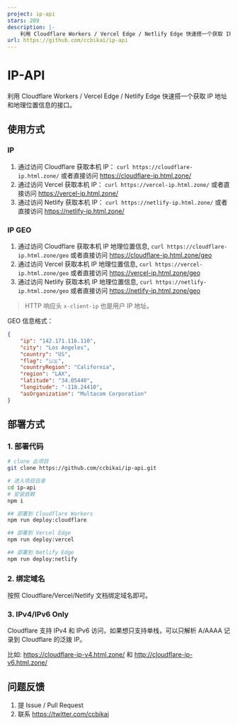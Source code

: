 ```yaml
---
project: ip-api
stars: 209
description: |-
    利用 Cloudflare Workers / Vercel Edge / Netlify Edge 快速搭一个获取 IP 地址和地理位置信息的接口。
url: https://github.com/ccbikai/ip-api
---
```


# IP-API

利用 Cloudflare Workers / Vercel Edge / Netlify Edge 快速搭一个获取 IP 地址和地理位置信息的接口。

## 使用方式

### IP

1. 通过访问 Cloudflare 获取本机 IP： `curl https://cloudflare-ip.html.zone/` 或者直接访问 <https://cloudflare-ip.html.zone/>
2. 通过访问 Vercel 获取本机 IP： `curl https://vercel-ip.html.zone/` 或者直接访问 <https://vercel-ip.html.zone/>
3. 通过访问 Netlify 获取本机 IP： `curl https://netlify-ip.html.zone/` 或者直接访问 <https://netlify-ip.html.zone/>

### IP GEO

1. 通过访问 Cloudflare 获取本机 IP 地理位置信息, `curl https://cloudflare-ip.html.zone/geo` 或者直接访问 <https://cloudflare-ip.html.zone/geo>
2. 通过访问 Vercel 获取本机 IP 地理位置信息, `curl https://vercel-ip.html.zone/geo` 或者直接访问 <https://vercel-ip.html.zone/geo>
3. 通过访问 Netlify 获取本机 IP 地理位置信息, `curl https://netlify-ip.html.zone/geo` 或者直接访问 <https://netlify-ip.html.zone/geo>

> HTTP 响应头 `x-client-ip` 也是用户 IP 地址。

GEO 信息格式：

```json
{
    "ip": "142.171.116.110",
    "city": "Los Angeles",
    "country": "US",
    "flag": "🇺🇸",
    "countryRegion": "California",
    "region": "LAX",
    "latitude": "34.05440",
    "longitude": "-118.24410",
    "asOrganization": "Multacom Corporation"
}
```

## 部署方式

### 1. 部署代码

```bash
# clone 此项目
git clone https://github.com/ccbikai/ip-api.git

# 进入项目目录
cd ip-api
# 安装依赖
npm i

## 部署到 Cloudflare Workers
npm run deploy:cloudflare

## 部署到 Vercel Edge
npm run deploy:vercel

## 部署到 Netlify Edge
npm run deploy:netlify
```

### 2. 绑定域名

按照 Cloudflare/Vercel/Netlify 文档绑定域名即可。

### 3. IPv4/IPv6 Only

Cloudflare 支持 IPv4 和 IPv6 访问，如果想只支持单栈，可以只解析 A/AAAA 记录到 Cloudflare 的泛拨 IP。

比如: <https://cloudflare-ip-v4.html.zone/> 和 <http://cloudflare-ip-v6.html.zone/>

## 问题反馈

1. 提 Issue / Pull Request
2. 联系 <https://twitter.com/ccbikai>

